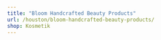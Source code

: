 ```yaml
---
title: "Bloom Handcrafted Beauty Products"
url: /houston/bloom-handcrafted-beauty-products/
shop: Kosmetik
---
```

